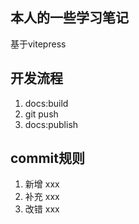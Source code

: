 ## 本人的一些学习笔记
基于vitepress

## 开发流程
1. docs:build
2. git push
3. docs:publish

## commit规则
1. 新增 xxx
2. 补充 xxx
3. 改错 xxx